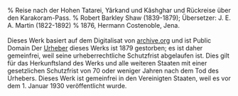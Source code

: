 ﻿% Reise nach der Hohen Tatarei, Yârkand und Kâshghar und Rückreise über den Karakoram-Pass.
% Robert Barkley Shaw (1839-1879); Übersetzer: J. E. A. Martin (1822-1892)
% 1876, Hermann Costenoble, Jena. 
 <br/><br/>Dieses Werk basiert auf dem Digitalisat von [archive.org](hhttps://archive.org/details/reisenachderhohe00shaw/mode/2up) und ist Public Domain Der [Urheber](https://en.wikipedia.org/wiki/Robert_Barkley_Shaw) dieses Werks ist 1879 gestorben; es ist daher gemeinfrei, weil seine urheberrechtliche Schutzfrist abgelaufen ist. Dies gilt für das Herkunftsland des Werks und alle weiteren Staaten mit einer gesetzlichen Schutzfrist von 70 oder weniger Jahren nach dem Tod des Urhebers. Dieses Werk ist gemeinfrei in den Vereinigten Staaten, weil es vor dem 1. Januar 1930 veröffentlicht wurde.
